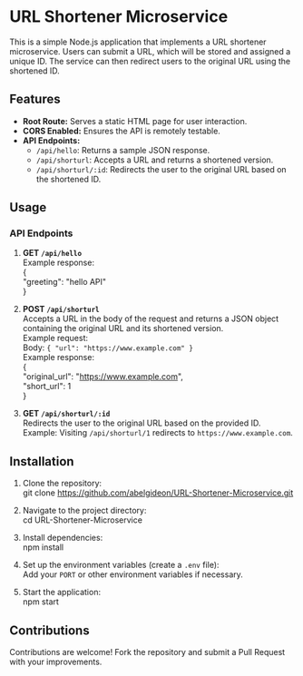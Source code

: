 # URL Shortener Microservice

This is a simple Node.js application that implements a URL shortener microservice. Users can submit a URL, which will be stored and assigned a unique ID. The service can then redirect users to the original URL using the shortened ID.

## Features

- **Root Route:** Serves a static HTML page for user interaction.
- **CORS Enabled:** Ensures the API is remotely testable.
- **API Endpoints:**
  - `/api/hello`: Returns a sample JSON response.
  - `/api/shorturl`: Accepts a URL and returns a shortened version.
  - `/api/shorturl/:id`: Redirects the user to the original URL based on the shortened ID.

## Usage

### API Endpoints

1. **GET `/api/hello`**  
   Example response:  
   {  
     "greeting": "hello API"  
   }

2. **POST `/api/shorturl`**  
   Accepts a URL in the body of the request and returns a JSON object containing the original URL and its shortened version.  
   Example request:  
   Body: `{ "url": "https://www.example.com" }`  
   Example response:  
   {  
     "original_url": "https://www.example.com",  
     "short_url": 1  
   }  

3. **GET `/api/shorturl/:id`**  
   Redirects the user to the original URL based on the provided ID.  
   Example: Visiting `/api/shorturl/1` redirects to `https://www.example.com`.

## Installation

1. Clone the repository:  
   git clone https://github.com/abelgideon/URL-Shortener-Microservice.git  

2. Navigate to the project directory:  
   cd URL-Shortener-Microservice  

3. Install dependencies:  
   npm install  

4. Set up the environment variables (create a `.env` file):  
   Add your `PORT` or other environment variables if necessary.  

5. Start the application:  
   npm start  

## Contributions

Contributions are welcome! Fork the repository and submit a Pull Request with your improvements.